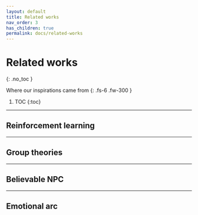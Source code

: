 ```yaml
---
layout: default
title: Related works
nav_order: 3
has_children: true
permalink: docs/related-works
---
```


# Related works
{: .no_toc }


Where our inspirations came from
{: .fs-6 .fw-300 }


1. TOC
{:toc}

---

## Reinforcement learning

---

## Group theories

---

## Believable NPC

---

## Emotional arc